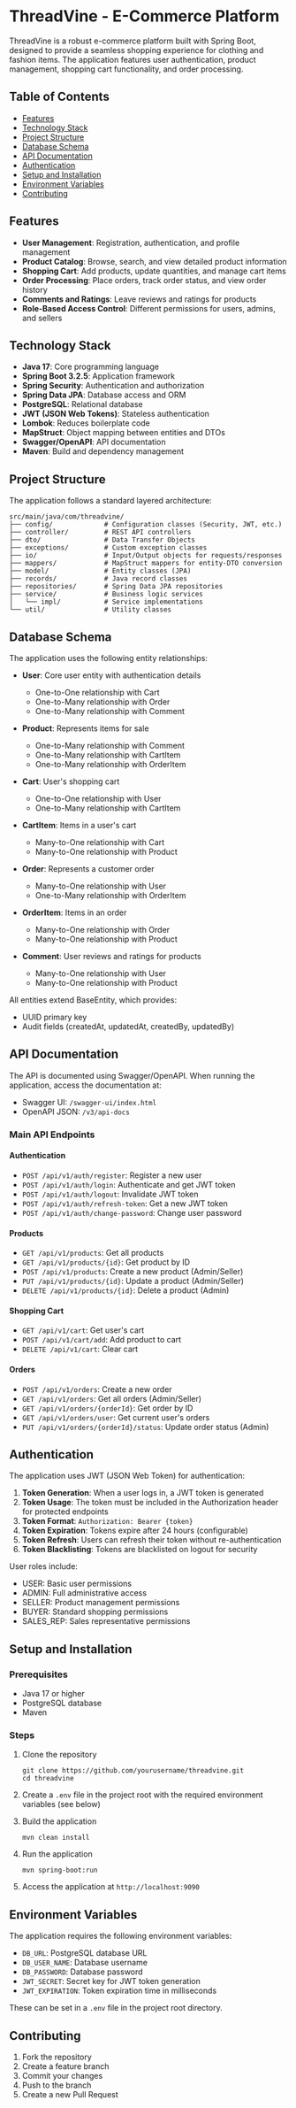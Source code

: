 # ThreadVine - E-Commerce Platform

ThreadVine is a robust e-commerce platform built with Spring Boot, designed to provide a seamless shopping experience for clothing and fashion items. The application features user authentication, product management, shopping cart functionality, and order processing.

## Table of Contents

- [Features](#features)
- [Technology Stack](#technology-stack)
- [Project Structure](#project-structure)
- [Database Schema](#database-schema)
- [API Documentation](#api-documentation)
- [Authentication](#authentication)
- [Setup and Installation](#setup-and-installation)
- [Environment Variables](#environment-variables)
- [Contributing](#contributing)

## Features

- **User Management**: Registration, authentication, and profile management
- **Product Catalog**: Browse, search, and view detailed product information
- **Shopping Cart**: Add products, update quantities, and manage cart items
- **Order Processing**: Place orders, track order status, and view order history
- **Comments and Ratings**: Leave reviews and ratings for products
- **Role-Based Access Control**: Different permissions for users, admins, and sellers

## Technology Stack

- **Java 17**: Core programming language
- **Spring Boot 3.2.5**: Application framework
- **Spring Security**: Authentication and authorization
- **Spring Data JPA**: Database access and ORM
- **PostgreSQL**: Relational database
- **JWT (JSON Web Tokens)**: Stateless authentication
- **Lombok**: Reduces boilerplate code
- **MapStruct**: Object mapping between entities and DTOs
- **Swagger/OpenAPI**: API documentation
- **Maven**: Build and dependency management

## Project Structure

The application follows a standard layered architecture:

```
src/main/java/com/threadvine/
├── config/             # Configuration classes (Security, JWT, etc.)
├── controller/         # REST API controllers
├── dto/                # Data Transfer Objects
├── exceptions/         # Custom exception classes
├── io/                 # Input/Output objects for requests/responses
├── mappers/            # MapStruct mappers for entity-DTO conversion
├── model/              # Entity classes (JPA)
├── records/            # Java record classes
├── repositories/       # Spring Data JPA repositories
├── service/            # Business logic services
│   └── impl/           # Service implementations
└── util/               # Utility classes
```

## Database Schema

The application uses the following entity relationships:

- **User**: Core user entity with authentication details
  - One-to-One relationship with Cart
  - One-to-Many relationship with Order
  - One-to-Many relationship with Comment

- **Product**: Represents items for sale
  - One-to-Many relationship with Comment
  - One-to-Many relationship with CartItem
  - One-to-Many relationship with OrderItem

- **Cart**: User's shopping cart
  - One-to-One relationship with User
  - One-to-Many relationship with CartItem

- **CartItem**: Items in a user's cart
  - Many-to-One relationship with Cart
  - Many-to-One relationship with Product

- **Order**: Represents a customer order
  - Many-to-One relationship with User
  - One-to-Many relationship with OrderItem

- **OrderItem**: Items in an order
  - Many-to-One relationship with Order
  - Many-to-One relationship with Product

- **Comment**: User reviews and ratings for products
  - Many-to-One relationship with User
  - Many-to-One relationship with Product

All entities extend BaseEntity, which provides:
- UUID primary key
- Audit fields (createdAt, updatedAt, createdBy, updatedBy)

## API Documentation

The API is documented using Swagger/OpenAPI. When running the application, access the documentation at:
- Swagger UI: `/swagger-ui/index.html`
- OpenAPI JSON: `/v3/api-docs`

### Main API Endpoints

#### Authentication
- `POST /api/v1/auth/register`: Register a new user
- `POST /api/v1/auth/login`: Authenticate and get JWT token
- `POST /api/v1/auth/logout`: Invalidate JWT token
- `POST /api/v1/auth/refresh-token`: Get a new JWT token
- `POST /api/v1/auth/change-password`: Change user password

#### Products
- `GET /api/v1/products`: Get all products
- `GET /api/v1/products/{id}`: Get product by ID
- `POST /api/v1/products`: Create a new product (Admin/Seller)
- `PUT /api/v1/products/{id}`: Update a product (Admin/Seller)
- `DELETE /api/v1/products/{id}`: Delete a product (Admin)

#### Shopping Cart
- `GET /api/v1/cart`: Get user's cart
- `POST /api/v1/cart/add`: Add product to cart
- `DELETE /api/v1/cart`: Clear cart

#### Orders
- `POST /api/v1/orders`: Create a new order
- `GET /api/v1/orders`: Get all orders (Admin/Seller)
- `GET /api/v1/orders/{orderId}`: Get order by ID
- `GET /api/v1/orders/user`: Get current user's orders
- `PUT /api/v1/orders/{orderId}/status`: Update order status (Admin)

## Authentication

The application uses JWT (JSON Web Token) for authentication:

1. **Token Generation**: When a user logs in, a JWT token is generated
2. **Token Usage**: The token must be included in the Authorization header for protected endpoints
3. **Token Format**: `Authorization: Bearer {token}`
4. **Token Expiration**: Tokens expire after 24 hours (configurable)
5. **Token Refresh**: Users can refresh their token without re-authentication
6. **Token Blacklisting**: Tokens are blacklisted on logout for security

User roles include:
- USER: Basic user permissions
- ADMIN: Full administrative access
- SELLER: Product management permissions
- BUYER: Standard shopping permissions
- SALES_REP: Sales representative permissions

## Setup and Installation

### Prerequisites
- Java 17 or higher
- PostgreSQL database
- Maven

### Steps
1. Clone the repository
   ```
   git clone https://github.com/yourusername/threadvine.git
   cd threadvine
   ```

2. Create a `.env` file in the project root with the required environment variables (see below)

3. Build the application
   ```
   mvn clean install
   ```

4. Run the application
   ```
   mvn spring-boot:run
   ```

5. Access the application at `http://localhost:9090`

## Environment Variables

The application requires the following environment variables:

- `DB_URL`: PostgreSQL database URL
- `DB_USER_NAME`: Database username
- `DB_PASSWORD`: Database password
- `JWT_SECRET`: Secret key for JWT token generation
- `JWT_EXPIRATION`: Token expiration time in milliseconds

These can be set in a `.env` file in the project root directory.

## Contributing

1. Fork the repository
2. Create a feature branch
3. Commit your changes
4. Push to the branch
5. Create a new Pull Request